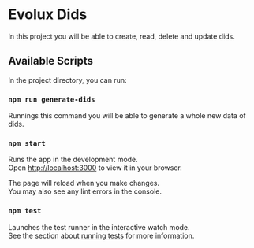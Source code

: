 # Evolux Dids

In this project you will be able to create, read, delete and update dids.

## Available Scripts

In the project directory, you can run:

### `npm run generate-dids`

Runnings this command you will be able to generate a whole new data of dids.

### `npm start`

Runs the app in the development mode.\
Open [http://localhost:3000](http://localhost:3000) to view it in your browser.

The page will reload when you make changes.\
You may also see any lint errors in the console.

### `npm test`

Launches the test runner in the interactive watch mode.\
See the section about [running tests](https://facebook.github.io/create-react-app/docs/running-tests) for more information.
